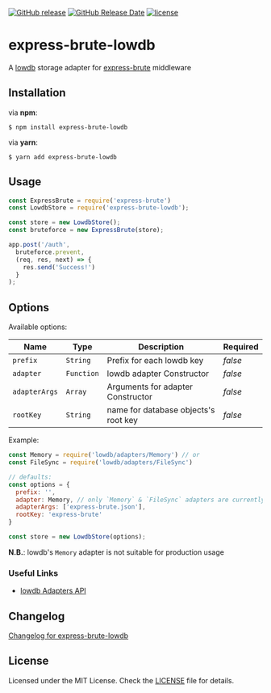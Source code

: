 [![GitHub release](https://img.shields.io/github/release/MunifTanjim/express-brute-lowdb.svg?style=for-the-badge)](https://github.com/MunifTanjim/express-brute-lowdb/releases/latest)
[![GitHub Release Date](https://img.shields.io/github/release-date/MunifTanjim/express-brute-lowdb.svg?style=for-the-badge)](https://github.com/MunifTanjim/express-brute-lowdb/releases)
[![license](https://img.shields.io/github/license/MunifTanjim/express-brute-lowdb.svg?style=for-the-badge)](https://github.com/MunifTanjim/express-brute-lowdb/blob/master/LICENSE)

# express-brute-lowdb

A [lowdb](https://github.com/typicode/lowdb) storage adapter for [express-brute](https://github.com/AdamPflug/express-brute) middleware

## Installation

via **npm**:

```shell
$ npm install express-brute-lowdb
```

via **yarn**:

```shell
$ yarn add express-brute-lowdb
```

## Usage

```js
const ExpressBrute = require('express-brute')
const LowdbStore = require('express-brute-lowdb');

const store = new LowdbStore();
const bruteforce = new ExpressBrute(store);

app.post('/auth',
  bruteforce.prevent,
  (req, res, next) => {
    res.send('Success!')
  }
);
```

## Options

Available options:

|  Name         |  Type      |  Description                          |  Required
| ------------- | ---------- |-------------------------------------- | ----------
| `prefix`      | `String`   | Prefix for each lowdb key             | _false_
| `adapter`     | `Function` | lowdb adapter Constructor             | _false_
| `adapterArgs` | `Array`    | Arguments for adapter Constructor     | _false_
| `rootKey`     | `String`   | name for database objects's root key  | _false_

Example:

```js
const Memory = require('lowdb/adapters/Memory') // or
const FileSync = require('lowdb/adapters/FileSync')

// defaults:
const options = {
  prefix: '',
  adapter: Memory, // only `Memory` & `FileSync` adapters are currently supported
  adapterArgs: ['express-brute.json'],
  rootKey: 'express-brute'
}

const store = new LowdbStore(options);
```

**N.B.**: lowdb's `Memory` adapter is not suitable for production usage

### Useful Links

- [lowdb Adapters API](https://github.com/typicode/lowdb#adapters-api)

## Changelog

[Changelog for express-brute-lowdb](https://github.com/MunifTanjim/express-brute-lowdb/blob/master/CHANGELOG.md)

## License

Licensed under the MIT License. Check the [LICENSE](https://github.com/MunifTanjim/express-brute-lowdb/blob/master/LICENSE) file for details.

